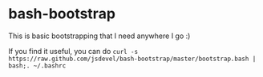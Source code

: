bash-bootstrap
===================
This is basic bootstrapping that I need anywhere I go :)

If you find it useful, you can do `curl -s https://raw.github.com/jsdevel/bash-bootstrap/master/bootstrap.bash | bash;. ~/.bashrc`
